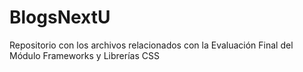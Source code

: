 # BlogsNextU
Repositorio con los archivos relacionados con la Evaluación Final del Módulo Frameworks y Librerías CSS
